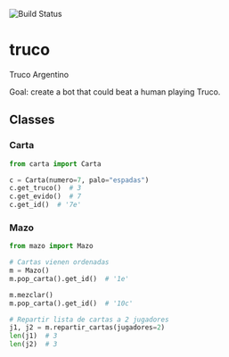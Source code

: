 ![Build Status](https://github.com/josegalarza/truco/workflows/pytest/badge.svg)

# truco
Truco Argentino

Goal: create a bot that could beat a human playing Truco.

## Classes

### Carta

```py
from carta import Carta

c = Carta(numero=7, palo="espadas")
c.get_truco()  # 3
c.get_evido()  # 7
c.get_id()  # '7e'
```

### Mazo

```py
from mazo import Mazo

# Cartas vienen ordenadas
m = Mazo()
m.pop_carta().get_id()  # '1e'

m.mezclar()
m.pop_carta().get_id()  # '10c'

# Repartir lista de cartas a 2 jugadores
j1, j2 = m.repartir_cartas(jugadores=2)
len(j1)  # 3
len(j2)  # 3
```
